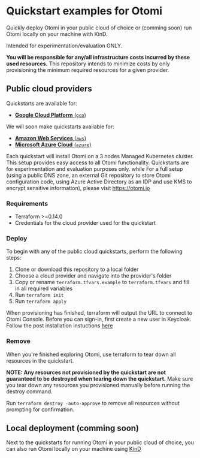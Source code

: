 # Quickstart examples for Otomi

Quickly deploy Otomi in your public cloud of choice or (comming soon) run Otomi locally on your machine with KinD.

Intended for experimentation/evaluation ONLY.

**You will be responsible for any/all infrastructure costs incurred by these used resources.**
This repository intends to minimize costs by only provisioning the minimum required resources for a given provider.

## Public cloud providers

Quickstarts are available for:

- [**Google Cloud Platform** (`gcp`)](./gcp)

We will soon make quickstarts available for:

- [**Amazon Web Services** (`aws`)](./aws)
- [**Microsoft Azure Cloud** (`azure`)](./azure)

Each quickstart will install Otomi on a 3 nodes Managed Kubernetes cluster. This setup provides easy access to all Otomi functionality. 
Quickstarts are for experimentation and evaluation purposes only. while For a full setup (using a public DNS zone, an external Git repository to store Otomi configuration code, using Azure Active Directory as an IDP and use KMS to encrypt sensitive information), please visit https://otomi.io

### Requirements

- Terraform >=0.14.0
- Credentials for the cloud provider used for the quickstart

### Deploy

To begin with any of the public cloud quickstarts, perform the following steps:

1. Clone or download this repository to a local folder
1. Choose a cloud provider and navigate into the provider's folder
1. Copy or rename `terraform.tfvars.example` to `terraform.tfvars` and fill in all required variables
1. Run `terraform init`
1. Run `terraform apply`

When provisioning has finished, terraform will output the URL to connect to Otomi Console. Before you can sign-in, first create a new user in Keycloak. Follow the post installation instuctions [here](https://otomi.io/docs/installation/post-install-actions)

### Remove

When you're finished exploring Otomi, use terraform to tear down all resources in the quickstart.

**NOTE: Any resources not provisioned by the quickstart are not guaranteed to be destroyed when tearing down the quickstart.**
Make sure you tear down any resources you provisioned manually before running the destroy command.

Run `terraform destroy -auto-approve` to remove all resources without prompting for confirmation.

## Local deployment (comming soon)

Next to the quickstarts for running Otomi in your public cloud of choice, you can also run Otomi locally on your machine using [KinD](https://kind.sigs.k8s.io/)



